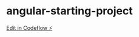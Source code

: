 # angular-starting-project

[Edit in Codeflow ⚡️](https://stackblitz.com/~/github.com/victorBriand/angular-starting-project)